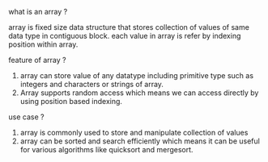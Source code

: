 what is an array ?

array is fixed size data structure that stores collection of values of same data type 
in contiguous block.
each value in array is refer by indexing position within array.


feature of array ?
1. array can store value of any datatype including primitive type such as 
integers and characters or strings of array.
2. Array supports random access which means we can access directly by using position based indexing.

use case ?
1. array is commonly used to store and manipulate collection of values 
2. array can be sorted and search efficiently which means it can be useful for various
algorithms like quicksort and mergesort.